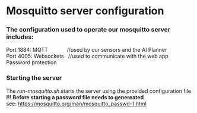 # Mosquitto server configuration  
### The configuration used to operate our mosquitto server includes:
Port 1884: MQTT&nbsp;&nbsp;&nbsp;&nbsp;&nbsp;&nbsp;&nbsp;&nbsp;&nbsp;&nbsp;&nbsp;&nbsp;&nbsp;//used by our sensors and the AI Planner  
Port 4005: Websockets &nbsp;&nbsp;//used to communicate with the web app  
Password protection
### Starting the server
The *run-mosquitto.sh* starts the server using the provided configuration file  
**!!! Before starting a password file needs to genereated**  
see: https://mosquitto.org/man/mosquitto_passwd-1.html
